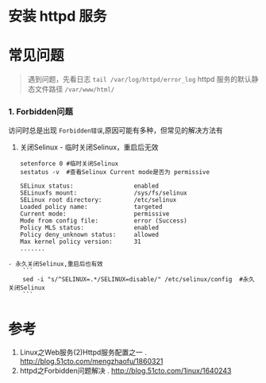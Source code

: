 # 安装 httpd 服务

# 常见问题
> 遇到问题，先看日志 ` tail /var/log/httpd/error_log `
httpd 服务的默认静态文件路径 `/var/www/html/`


### 1. Forbidden问题
  访问时总是出现 `Forbidden错误`,原因可能有多种，但常见的解决方法有
  1. 关闭Selinux 
	- 临时关闭Selinux，重启后无效
		```
		setenforce 0 #临时关闭Selinux
		sestatus -v  #查看Selinux Current mode是否为 permissive

		SELinux status:                 enabled
		SELinuxfs mount:                /sys/fs/selinux
		SELinux root directory:         /etc/selinux
		Loaded policy name:             targeted
		Current mode:                   permissive
		Mode from config file:          error (Success)
		Policy MLS status:              enabled
		Policy deny_unknown status:     allowed
		Max kernel policy version:      31
		.......
		```
	- 永久关闭Selinux,重启后也有效
		```
		sed -i "s/^SELINUX=.*/SELINUX=disable/" /etc/selinux/config  #永久关闭Selinux
		```
# 参考

1. Linux之Web服务(2)Httpd服务配置之一 . http://blog.51cto.com/mengzhaofu/1860321
2. httpd之Forbidden问题解决 . http://blog.51cto.com/1inux/1640243